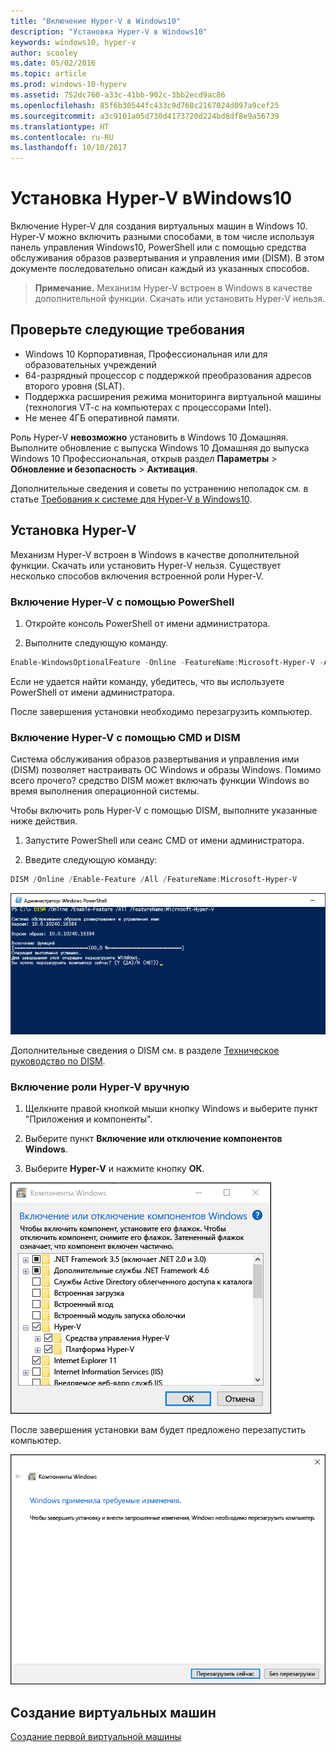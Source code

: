 ```yaml
---
title: "Включение Hyper-V в Windows10"
description: "Установка Hyper-V в Windows10"
keywords: windows10, hyper-v
author: scooley
ms.date: 05/02/2016
ms.topic: article
ms.prod: windows-10-hyperv
ms.assetid: 752dc760-a33c-41bb-902c-3bb2ecd9ac86
ms.openlocfilehash: 85f6b30544fc433c9d768c2167024d097a9cef25
ms.sourcegitcommit: a3c9101a05d730d4173720d224bd8df8e9a56739
ms.translationtype: HT
ms.contentlocale: ru-RU
ms.lasthandoff: 10/10/2017
---
```

# <a name="install-hyper-v-on-windows-10"></a>Установка Hyper-V вWindows10

Включение Hyper-V для создания виртуальных машин в Windows 10.  
Hyper-V можно включить разными способами, в том числе используя панель управления Windows10, PowerShell или с помощью средства обслуживания образов развертывания и управления ими (DISM). В этом документе последовательно описан каждый из указанных способов.

> **Примечание.**  Механизм Hyper-V встроен в Windows в качестве дополнительной функции. Скачать или установить Hyper-V нельзя. 

## <a name="check-requirements"></a>Проверьте следующие требования

* Windows 10 Корпоративная, Профессиональная или для образовательных учреждений
* 64-разрядный процессор с поддержкой преобразования адресов второго уровня (SLAT).
* Поддержка расширения режима мониторинга виртуальной машины (технология VT-c на компьютерах с процессорами Intel).
* Не менее 4ГБ оперативной памяти.

Роль Hyper-V **невозможно** установить в Windows 10 Домашняя.  
Выполните обновление с выпуска Windows 10 Домашняя до выпуска Windows 10 Профессиональная, открыв раздел **Параметры** > **Обновление и безопасность** > **Активация**.

Дополнительные сведения и советы по устранению неполадок см. в статье [Требования к системе для Hyper-V в Windows10](../reference/hyper-v-requirements.md).


## <a name="install-hyper-v"></a>Установка Hyper-V 
Механизм Hyper-V встроен в Windows в качестве дополнительной функции. Скачать или установить Hyper-V нельзя.  Существует несколько способов включения встроенной роли Hyper-V.

### <a name="enable-hyper-v-using-powershell"></a>Включение Hyper-V с помощью PowerShell

1. Откройте консоль PowerShell от имени администратора.

2. Выполните следующую команду.
  ```powershell
  Enable-WindowsOptionalFeature -Online -FeatureName:Microsoft-Hyper-V -All
  ```  

  Если не удается найти команду, убедитесь, что вы используете PowerShell от имени администратора.  

После завершения установки необходимо перезагрузить компьютер.  

### <a name="enable-hyper-v-with-cmd-and-dism"></a>Включение Hyper-V с помощью CMD и DISM

Система обслуживания образов развертывания и управления ими (DISM) позволяет настраивать ОС Windows и образы Windows.  Помимо всего прочего? средство DISM может включать функции Windows во время выполнения операционной системы.  

Чтобы включить роль Hyper-V с помощью DISM, выполните указанные ниже действия.
1. Запустите PowerShell или сеанс CMD от имени администратора.

2. Введите следующую команду:  
  ```powershell
  DISM /Online /Enable-Feature /All /FeatureName:Microsoft-Hyper-V
  ```  
  ![](media/dism_upd.png)

Дополнительные сведения о DISM см. в разделе [Техническое руководство по DISM](https://technet.microsoft.com/en-us/library/hh824821.aspx).

### <a name="manually-enable-the-hyper-v-role"></a>Включение роли Hyper-V вручную

1. Щелкните правой кнопкой мыши кнопку Windows и выберите пункт "Приложения и компоненты".

2. Выберите пункт **Включение или отключение компонентов Windows**.

3. Выберите **Hyper-V** и нажмите кнопку **ОК**.  

![](media/enable_role_upd.png)

После завершения установки вам будет предложено перезапустить компьютер.

![](media/restart_upd.png)


## <a name="make-virtual-machines"></a>Создание виртуальных машин
[Создание первой виртуальной машины](quick-create-virtual-machine.md)
